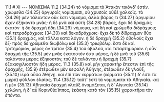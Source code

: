 11.1 # XI --- ΝΟΜΙΣΜΑ
11.2 {34.24} τὸ νόμισμα τὸ Ἀττικὸν τοιόνδ’ ἐστίν. χρώμεθα {34.25} ἀργυροῖς νομίσμασι, οὐ χρυσοῖς οὐδὲ χαλκοῖς. τὸ {34.26} μὲν τάλαντον οὔκ ἐστι νόμισμα, ἀλλὰ βάρος τι {34.27} ἀργυρίου ἔχον ἑξήκοντα μνᾶς· ἡ δὲ μνᾶ καὶ αὐτὴ {34.28} βάρος, ἔχει δὲ δραχμὰς ἑκατόν· ἡ δὲ δραχμὴ ἤδη {34.29} νόμισμα, καὶ δὴ καὶ χρώμεθα διδράχμοις καὶ τετραδράχμοις {34.30} καὶ δεκαδράχμοις· ἔχει δὲ τὸ δίδραχμον δύο  {35.1} δραχμάς, καὶ τἄλλα κατὰ λόγον. ἡ δὲ δραχμὴ {35.2} ὀβολοὺς ἔχει ἕξ· πρὸς δὲ χρώμεθα διωβόλῳ καὶ {35.3} τριωβόλῳ. ἔστι δὲ καὶ τριτημόριον, μέρος ὂν τρίτον {35.4} τοῦ ὀβολοῦ, καὶ τεταρτημόριον. ἡ οὖν δραχμὴ τῆς {35.5} μὲν μνᾶς ἑκατοστόν ἐστι μέρος, ἡ δὲ μνᾶ τοῦ {35.6} ταλάντου μέρος ἑξηκοστόν, τοῦ δὲ ταλάντου ἡ δραχμὴ {35.7} ἑξακισχιλιοστὸν ἤδη μέρος.
11.3 {35.8} καὶ μὴν χαρακτὴρ ἔπεστιν ἐπὶ τῆς δραχμῆς, {35.9} ἑτέρωθεν μὲν κεφαλὴ Ἀθήνης, ἑτέρωθεν δὲ γλαῦξ, {35.10} ἱερὰ οὖσα Ἀθήνῃ. καὶ ἐπὶ τῶν κερμάτων (κέρματα {35.11} δ’ ἔστι τὰ μικρά) φύλλον ἐλαίας.
11.4 {35.12} ταῦτ’ ἐστὶ τὰ νομίσματα τὰ Ἀθηναῖα. καὶ ἡ μὲν {35.13} Ἀθηναία δραχμὴ γλαῦξ ὀνομάζεται, ἡ δ’ Αἰγιναία {35.14} χελώνη, ἡ δ’ αὖ Κορινθία ἵππος, ἑκάστη κατὰ τὸν {35.15} χαρακτῆρα τὸν ἐπόντα.

